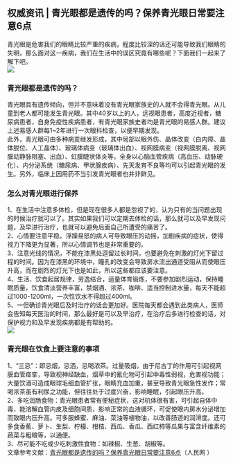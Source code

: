 ## 权威资讯 | 青光眼都是遗传的吗？保养青光眼日常要注意6点  
青光眼是危害我们的眼睛比较严重的疾病，程度比较深的话还可能导致我们眼睛的失明，那么面对这一疾病，我们在生活中的误区究竟有哪些呢？下面我们一起来了解下吧。  
![](http://cdncms.v-keep.cn/wp-content/uploads/2020/03/u27789918853630351233fm11gp0.jpg)  
### 青光眼都是遗传的吗？  
青光眼具有遗传倾向，但并不意味着没有青光眼家族史的人就不会得青光眼。从儿童到老人都可能发生青光眼。其中40岁以上的人，远视眼患者，高度近视者，糖尿病患者，自身免疫性疾病患者，有青光眼家族史者均是青光眼的易感人群。建议上述易感人群每1~2年进行一次眼科检查，以便早期发现。  
此外，青光眼可由多种病变继发形成，其中局部以眼外伤、晶体改变（白内障、晶体脱位、人工晶体）、玻璃体病变（玻璃体出血）、视网膜病变（视网膜脱离、视网膜动静脉阻塞、出血）、虹膜睫状体炎等，全身以心脑血管疾病（高血压、动脉硬化）、内分泌系统（糖尿病、甲状腺疾病）、先天发育不良等均可以引起青光眼的发生。另外，临床上因用药不当引发青光眼者也并非鲜见。  
### 怎么对青光眼进行保养  
1、在生活中注意多体检，但是现在很多人都是忽视了的，认为只有的当问题出现的时候治疗就可以了。其实如果我们可以定期去体检的话，那么就可以及早发现问题，及早进行治疗，也就可以避免后面自己所遭受的痛苦了。  
2、心情要注意平稳。浮躁易怒的病人可导致眼压的动摇，加剧疾病的症状，使得视力下降更为显著，所以心情调节也是非常重要的。  
3、注意光线的情况，不能在漆黑处逗留过长时间，也要避免在刺激的灯光下留过程的时间。因为在漆黑的环境中，瞳孔的改变会导致房水流出通道受阻从而使眼压升高，而在剧烈的灯光下也是如此，所以这些都应该要注意。  
4、生活、饮食起居规律，劳逸结合，适量体育锻炼，不要参加剧烈运动，保持睡眠质量，饮食清淡营养丰富，禁烟酒、浓茶、咖啡、适当控制进水量，每天不能超过1000-1200ml，一次性饮水不得超过400ml。  
5、一但确诊青光眼后及时治疗的话会更加好。医院每天都会遇到此类病人，医师会告知每天医治的时间，那么最好是可以及早治疗，在治疗后多进行检查的话，对保护视力和及早发现疾病都是有帮助的。  
![](http://cdncms.v-keep.cn/wp-content/uploads/2020/03/u13171887211462054747fm11gp0.jpg)  
### 青光眼在饮食上要注意的事项  
1、“三忌”：即忌烟，忌洒，忌喝浓茶。过量吸烟，由于尼古丁的作用可引起视网膜血管痉挛，导致视神经缺血，烟草中的氰化物可引起中毒性弱视，危害视功能；大量饮酒可造成眼球毛细血管扩张，眼睛充血加重，甚至导致青光眼急性发作；常喝浓茶虽有利尿之功能，但往往处于过度兴奋，影响睡眠，引起眼压升高。  
2、多吃润肠食物：青光眼患者常有便秘症状，这对机体很有害，可引起自体中毒，能溶解血管内皮及细胞间质，影响正常的血液循环，可促使眼内房水分泌增加而致眼内压升高。可多服蜂蜜、麻油、菜油等植物油，以改善肠道的润滑度。还可多食香蕉、萝卜、生梨、柠檬、柑桔、西瓜、香瓜、西红柿等瓜果与富含纤维素的蔬菜与粗粮等，以通便。  
3、尽可能不吃或少吃刺激性食物：如辣椒、生葱、胡椒等。  
文章参考文献：<a href="http://sd.people.com.cn/n2/2017/0310/c172848-29836898.html">青光眼都是遗传的吗？保养青光眼日常要注意6点</a>（人民网 ）  
